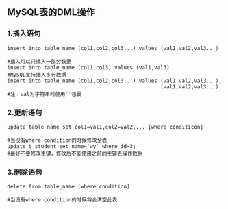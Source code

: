 ## MySQL表的DML操作

### 1.插入语句

```mysql
insert into table_name (col1,col2,col3...) values (val1,val2,val3...)

#插入可以只插入一部分数据
insert into table_name (col1,col3) values (val1,val3)
#MySQL支持插入多行数据
insert into table_name (col1,col2,col3...) values (val1,val2,val3...),
												  (val1,val2,val3...)
#注：val为字符串时使用''包裹
```

### 2.更新语句

```mysql
update table_name set col1=val1,col2=val2,... [where conditicon]

#当没有where condition的时候修改全表
update t_student set name='wy' where id=3;
#最好不要修改主键，修改后不能使用之前的主键去操作数据
```

### 3.删除语句

```mysql
delete from table_name [where condition]

#当没有where condition的时候将会清空此表

```

